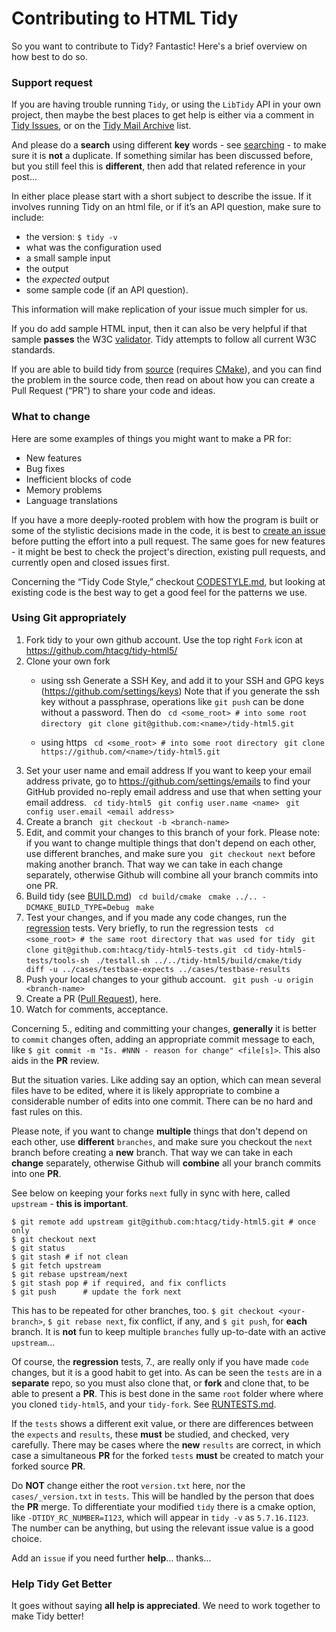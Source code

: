 # Contributing to HTML Tidy

So you want to contribute to Tidy? Fantastic! Here's a brief overview on how best to do so.

### Support request

If you are having trouble running `Tidy`, or using the `LibTidy` API in your own project, then maybe the best places to get help is either via a comment in [Tidy Issues](https://github.com/htacg/tidy-html5/issues), or on the [Tidy Mail Archive](https://lists.w3.org/Archives/Public/html-tidy/) list.

And please do a **search** using different **key** words - see [searching](https://help.github.com/articles/searching-issues-and-pull-requests/) - to make sure it is **not** a duplicate. If something similar has been discussed before, but you still feel this is **different**, then add that related reference in your post...

In either place please start with a short subject to describe the issue. If it involves running Tidy on an html file, or if it’s an API question, make sure to include:

  - the version: `$ tidy -v`
  - what was the configuration used
  - a small sample input
  - the output
  - the _expected_ output
  - some sample code (if an API question).
  
This information will make replication of your issue much simpler for us.

If you do add sample HTML input, then it can also be very helpful if that sample **passes** the W3C [validator](https://validator.w3.org/#validate_by_upload). Tidy attempts to follow all current W3C standards.

If you are able to build tidy from [source](https://github.com/htacg/tidy-html5) (requires [CMake](https://cmake.org/download/)), and you can find the problem in the source code, then read on about how you can create a Pull Request (“PR”) to share your code and ideas.


### What to change

Here are some examples of things you might want to make a PR for:

 - New features
 - Bug fixes
 - Inefficient blocks of code
 - Memory problems
 - Language translations

If you have a more deeply-rooted problem with how the program is built or some of the stylistic decisions made in the code, it is best to [create an issue](https://github.com/htacg/tidy-html5/issues/new) before putting the effort into a pull request. The same goes for new features - it might be best to check the project's direction, existing pull requests, and currently open and closed issues first.

Concerning the “Tidy Code Style,” checkout [CODESTYLE.md](CODESTYLE.md), but looking at existing code is the best way to get a good feel for the patterns we use.


### Using Git appropriately

 1. Fork tidy to your own github account. Use the top right `Fork` icon at https://github.com/htacg/tidy-html5/
 2. Clone your own fork
    - using ssh
      Generate a SSH Key, and add it to your SSH and GPG keys (https://github.com/settings/keys)
      Note that if you generate the ssh key without a passphrase, operations like `git push` can be done without a password.
      Then do
 ` cd <some_root> # into some root directory`
 ` git clone git@github.com:<name>/tidy-html5.git`

    - using https
 ` cd <some_root> # into some root directory`
 ` git clone https://github.com/<name>/tidy-html5.git`
 3. Set your user name and email address
    If you want to keep your email address private, go to https://github.com/settings/emails to find your GitHub provided no-reply email address and use that when setting your email address.
 ` cd tidy-html5`
 ` git config user.name <name>`
 ` git config user.email <email address>`
 4. Create a branch
 ` git checkout -b <branch-name>`
 5. Edit, and commit your changes to this branch of your fork.
    Please note: if you want to change multiple things that don't depend on each other, use different branches, and make sure you
 ` git checkout next`
    before making another branch. That way we can take in each change separately, otherwise Github will combine all your branch commits into one PR.
 6. Build tidy (see [BUILD.md](https://github.com/htacg/tidy-html5/blob/next/README/BUILD.md))
 ` cd build/cmake`
 ` cmake ../.. -DCMAKE_BUILD_TYPE=Debug`
 ` make`
 7. Test your changes, and if you made any code changes, run the [regression](https://github.com/htacg/tidy-html5-tests/blob/next/README/RUNTESTS.md) tests.  Very briefly, to run the regression tests
 ` cd <some_root> # the same root directory that was used for tidy`
 ` git clone git@github.com:htacg/tidy-html5-tests.git`
 ` cd tidy-html5-tests/tools-sh`
 ` ./testall.sh ../../tidy-html5/build/cmake/tidy`
 ` diff -u ../cases/testbase-expects ../cases/testbase-results`
 8. Push your local changes to your github account.
 ` git push -u origin <branch-name>`
 9. Create a PR ([Pull Request](https://help.github.com/articles/about-pull-requests/)), here.
10. Watch for comments, acceptance.

Concerning 5., editing and committing your changes, **generally** it is better to `commit` changes often, adding an appropriate commit message to each, like `$ git commit -m "Is. #NNN - reason for change" <file[s]>`. This also aids in the **PR** review. 

But the situation varies. Like adding say an option, which can mean several files have to be edited, where it is likely appropriate to combine a considerable number of edits into one commit. There can be no hard and fast rules on this.

Please note, if you want to change **multiple** things that don't depend on each other, use **different** `branches`, and make sure you checkout the `next` branch before creating a **new** branch. That way we can take in each **change** separately, otherwise Github will **combine** all your branch commits into one **PR**. 

See below on keeping your forks `next` fully in sync with here, called `upstream` - **this is important**.

```
$ git remote add upstream git@github.com:htacg/tidy-html5.git # once only
$ git checkout next
$ git status
$ git stash # if not clean
$ git fetch upstream
$ git rebase upstream/next
$ git stash pop # if required, and fix conflicts
$ git push      # update the fork next
```

This has to be repeated for other branches, too. `$ git checkout <your-branch>`, `$ git rebase next`, fix conflict, if any, and `$ git push`, for **each** branch. It is **not** fun to keep multiple `branches` fully up-to-date with an active `upstream`...

Of course, the **regression** tests, 7., are really only if you have made `code` changes, but it is a good habit to get into. As can be seen the `tests` are in a **separate** repo, so you must also clone that, or **fork** and clone that, to be able to present a **PR**. This is best done in the same `root` folder where where you cloned `tidy-html5`, and your `tidy-fork`. See [RUNTESTS.md](https://github.com/htacg/tidy-html5-tests/blob/next/README/RUNTESTS.md).

If the `tests` shows a different exit value, or there are differences between the `expects` and `results`, these **must** be studied, and checked, very carefully. There may be cases where the **new** `results` are correct, in which case a simultaneous **PR** for the forked `tests` **must** be created to match your forked source **PR**.

Do **NOT** change either the root `version.txt` here, nor the `cases/_version.txt` in `tests`. This will be handled by the person that does the **PR** merge. To differentiate your modified `tidy` there is a cmake option, like `-DTIDY_RC_NUMBER=I123`, which will appear in `tidy -v` as `5.7.16.I123`. The number can be anything, but using the relevant issue value is a good choice.

Add an `issue` if you need further **help**... thanks...

### Help Tidy Get Better

It goes without saying **all help is appreciated**. We need to work together to make Tidy better!

